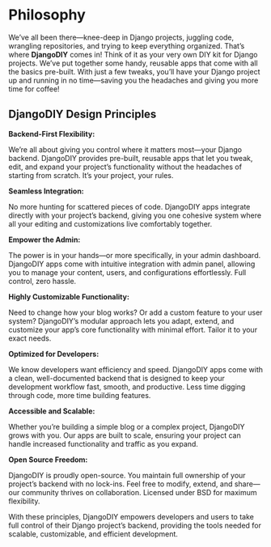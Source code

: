 # Philosophy

We’ve all been there—knee-deep in Django projects, juggling code, wrangling repositories, and trying to keep everything organized. That’s where __DjangoDIY__ comes in! Think of it as your very own DIY kit for Django projects. We’ve put together some handy, reusable apps that come with all the basics pre-built. With just a few tweaks, you’ll have your Django project up and running in no time—saving you the headaches and giving you more time for coffee!

## DjangoDIY Design Principles


__Backend-First Flexibility:__

We’re all about giving you control where it matters most—your Django backend. DjangoDIY provides pre-built, reusable apps that let you tweak, edit, and expand your project’s functionality without the headaches of starting from scratch. It’s your project, your rules.

__Seamless Integration:__

No more hunting for scattered pieces of code. DjangoDIY apps integrate directly with your project’s backend, giving you one cohesive system where all your editing and customizations live comfortably together.

__Empower the Admin:__

The power is in your hands—or more specifically, in your admin dashboard. DjangoDIY apps come with intuitive integration with admin panel, allowing you to manage your content, users, and configurations effortlessly. Full control, zero hassle.

__Highly Customizable Functionality:__

Need to change how your blog works? Or add a custom feature to your user system? DjangoDIY’s modular approach lets you adapt, extend, and customize your app’s core functionality with minimal effort. Tailor it to your exact needs.

__Optimized for Developers:__

We know developers want efficiency and speed. DjangoDIY apps come with a clean, well-documented backend that is designed to keep your development workflow fast, smooth, and productive. Less time digging through code, more time building features.

__Accessible and Scalable:__

Whether you’re building a simple blog or a complex project, DjangoDIY grows with you. Our apps are built to scale, ensuring your project can handle increased functionality and traffic as you expand.

__Open Source Freedom:__

DjangoDIY is proudly open-source. You maintain full ownership of your project’s backend with no lock-ins. Feel free to modify, extend, and share—our community thrives on collaboration. Licensed under BSD for maximum flexibility.

With these principles, DjangoDIY empowers developers and users to take full control of their Django project’s backend, providing the tools needed for scalable, customizable, and efficient development.